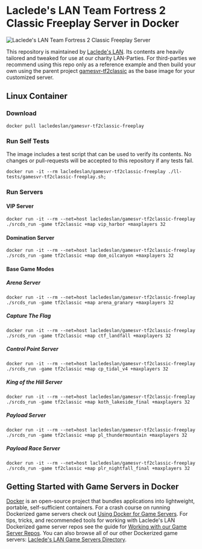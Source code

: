 # Laclede's LAN Team Fortress 2 Classic Freeplay Server in Docker

![Laclede's LAN Team Fortress 2 Classic Freeplay Server](https://raw.githubusercontent.com/LacledesLAN/gamesvr-tf2classic-freeplay/main/.misc/tf2classic-banner.png "Laclede's LAN Team Fortress 2 Classic Freeplay Server")

This repository is maintained by [Laclede's LAN](https://lacledeslan.com). Its contents are heavily tailored and tweaked for use at our charity LAN-Parties. For third-parties we recommend using this repo only as a reference example and then build your own using the parent project [gamesvr-tf2classic](https://github.com/LacledesLAN/gamesvr-tf2classic) as the base image for your customized server.

## Linux Container

### Download

```shell
docker pull lacledeslan/gamesvr-tf2classic-freeplay
```

### Run Self Tests

The image includes a test script that can be used to verify its contents. No changes or pull-requests will be accepted to this repository if any tests fail.

```shell
docker run -it --rm lacledeslan/gamesvr-tf2classic-freeplay ./ll-tests/gamesvr-tf2classic-freeplay.sh;
```

### Run Servers

#### VIP Server

```shell
docker run -it --rm --net=host lacledeslan/gamesvr-tf2classic-freeplay ./srcds_run -game tf2classic +map vip_harbor +maxplayers 32
```

#### Domination Server

```shell
docker run -it --rm --net=host lacledeslan/gamesvr-tf2classic-freeplay ./srcds_run -game tf2classic +map dom_oilcanyon +maxplayers 32
```

#### Base Game Modes

##### Arena Server

```shell
docker run -it --rm --net=host lacledeslan/gamesvr-tf2classic-freeplay ./srcds_run -game tf2classic +map arena_granary +maxplayers 32
```

##### Capture The Flag

```shell
docker run -it --rm --net=host lacledeslan/gamesvr-tf2classic-freeplay ./srcds_run -game tf2classic +map ctf_landfall +maxplayers 32
```

##### Control Point Server

```shell
docker run -it --rm --net=host lacledeslan/gamesvr-tf2classic-freeplay ./srcds_run -game tf2classic +map cp_tidal_v4 +maxplayers 32
```

##### King of the Hill Server

```shell
docker run -it --rm --net=host lacledeslan/gamesvr-tf2classic-freeplay ./srcds_run -game tf2classic +map koth_lakeside_final +maxplayers 32
```

##### Payload Server

```shell
docker run -it --rm --net=host lacledeslan/gamesvr-tf2classic-freeplay ./srcds_run -game tf2classic +map pl_thundermountain +maxplayers 32
```

##### Payload Race Server

```shell
docker run -it --rm --net=host lacledeslan/gamesvr-tf2classic-freeplay ./srcds_run -game tf2classic +map plr_nightfall_final +maxplayers 32
```

## Getting Started with Game Servers in Docker

[Docker](https://docs.docker.com/) is an open-source project that bundles applications into lightweight, portable, self-sufficient containers. For a crash course on running Dockerized game servers check out [Using Docker for Game Servers](https://github.com/LacledesLAN/README.1ST/blob/master/GameServers/DockerAndGameServers.md). For tips, tricks, and recommended tools for working with Laclede's LAN Dockerized game server repos see the guide for [Working with our Game Server Repos](https://github.com/LacledesLAN/README.1ST/blob/master/GameServers/WorkingWithOurRepos.md). You can also browse all of our other Dockerized game servers: [Laclede's LAN Game Servers Directory](https://github.com/LacledesLAN/README.1ST/tree/master/GameServers).

